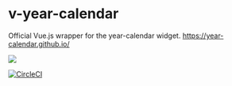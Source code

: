 # v-year-calendar

Official Vue.js wrapper for the year-calendar widget. https://year-calendar.github.io/

![](https://year-calendar.github.io/assets/img/calendar.png)

[![CircleCI](https://img.shields.io/circleci/project/github/year-calendar/v-year-calendar/master.svg)](https://circleci.com/gh/year-calendar/v-year-calendar/tree/master)